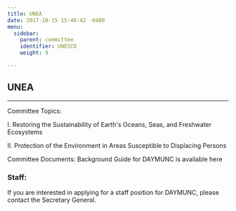 ```yaml
---
title: UNEA
date: 2017-10-15 15:48:42 -0400
menu:
  sidebar:
    parent: committee
    identifier: UNESCO
    weight: 9

---
```

## UNEA

---

Committee Topics:

I. Restoring the Sustainability of Earth's Oceans, Seas, and Freshwater Ecosystems

II. Protection of the Environment in Areas Susceptible to Displacing Persons

Committee Documents:
Background Guide for DAYMUNC is available here

### Staff:

If you are interested in applying for a staff position for DAYMUNC, please contact the Secretary General.
